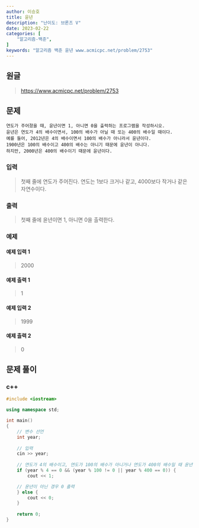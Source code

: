 ```yaml
---
author: 이승호
title: 윤년
description: "난이도: 브론즈 V"
date: 2023-02-22
categories: [
    "알고리즘-백준",
]
keywords: "알고리즘 백준 윤년 www.acmicpc.net/problem/2753"
---
```


## 원글
> https://www.acmicpc.net/problem/2753

## 문제

```
연도가 주어졌을 때, 윤년이면 1, 아니면 0을 출력하는 프로그램을 작성하시오.
윤년은 연도가 4의 배수이면서, 100의 배수가 아닐 때 또는 400의 배수일 때이다.
예를 들어, 2012년은 4의 배수이면서 100의 배수가 아니라서 윤년이다.
1900년은 100의 배수이고 400의 배수는 아니기 때문에 윤년이 아니다.
하지만, 2000년은 400의 배수이기 때문에 윤년이다.
```

### 입력

> 첫째 줄에 연도가 주어진다. 연도는 1보다 크거나 같고, 4000보다 작거나 같은 자연수이다.

### 출력

> 첫째 줄에 윤년이면 1, 아니면 0을 출력한다.

### 예제

#### 예제 입력 1

> 2000

#### 예제 출력 1

> 1

#### 예제 입력 2

> 1999

#### 예제 출력 2

> 0

## 문제 풀이

### c++
```c++
#include <iostream>

using namespace std;

int main()
{
    // 변수 선언
    int year;
    
    // 입력
    cin >> year;
    
    // 연도가 4의 배수이고, 연도가 100의 배수가 아니거나 연도가 400의 배수일 때 윤년이므로 1 출력
    if (year % 4 == 0 && (year % 100 != 0 || year % 400 == 0)) {
        cout << 1;

    // 윤년이 아닌 경우 0 출력
    } else {
        cout << 0;
    }
    
    return 0;
}
```